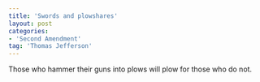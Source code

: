 ```yaml
---
title: 'Swords and plowshares'
layout: post
categories:
- 'Second Amendment'
tag: 'Thomas Jefferson'
---
```


Those who hammer their guns into plows will plow for those who do not.

